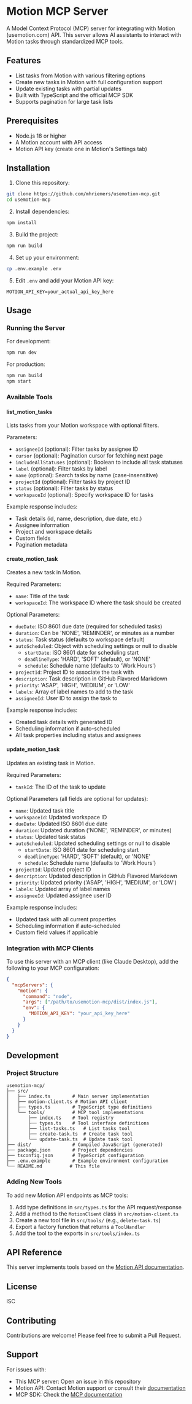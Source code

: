 # Motion MCP Server

A Model Context Protocol (MCP) server for integrating with Motion (usemotion.com) API. This server allows AI assistants to interact with Motion tasks through standardized MCP tools.

## Features

- List tasks from Motion with various filtering options
- Create new tasks in Motion with full configuration support
- Update existing tasks with partial updates
- Built with TypeScript and the official MCP SDK
- Supports pagination for large task lists

## Prerequisites

- Node.js 18 or higher
- A Motion account with API access
- Motion API key (create one in Motion's Settings tab)

## Installation

1. Clone this repository:
```bash
git clone https://github.com/mhriemers/usemotion-mcp.git
cd usemotion-mcp
```

2. Install dependencies:
```bash
npm install
```

3. Build the project:
```bash
npm run build
```

4. Set up your environment:
```bash
cp .env.example .env
```

5. Edit `.env` and add your Motion API key:
```
MOTION_API_KEY=your_actual_api_key_here
```

## Usage

### Running the Server

For development:
```bash
npm run dev
```

For production:
```bash
npm run build
npm start
```

### Available Tools

#### list_motion_tasks

Lists tasks from your Motion workspace with optional filters.

Parameters:
- `assigneeId` (optional): Filter tasks by assignee ID
- `cursor` (optional): Pagination cursor for fetching next page
- `includeAllStatuses` (optional): Boolean to include all task statuses
- `label` (optional): Filter tasks by label
- `name` (optional): Search tasks by name (case-insensitive)
- `projectId` (optional): Filter tasks by project ID
- `status` (optional): Filter tasks by status
- `workspaceId` (optional): Specify workspace ID for tasks

Example response includes:
- Task details (id, name, description, due date, etc.)
- Assignee information
- Project and workspace details
- Custom fields
- Pagination metadata

#### create_motion_task

Creates a new task in Motion.

Required Parameters:
- `name`: Title of the task
- `workspaceId`: The workspace ID where the task should be created

Optional Parameters:
- `dueDate`: ISO 8601 due date (required for scheduled tasks)
- `duration`: Can be 'NONE', 'REMINDER', or minutes as a number
- `status`: Task status (defaults to workspace default)
- `autoScheduled`: Object with scheduling settings or null to disable
  - `startDate`: ISO 8601 date for scheduling start
  - `deadlineType`: 'HARD', 'SOFT' (default), or 'NONE'
  - `schedule`: Schedule name (defaults to 'Work Hours')
- `projectId`: Project ID to associate the task with
- `description`: Task description in GitHub Flavored Markdown
- `priority`: 'ASAP', 'HIGH', 'MEDIUM', or 'LOW'
- `labels`: Array of label names to add to the task
- `assigneeId`: User ID to assign the task to

Example response includes:
- Created task details with generated ID
- Scheduling information if auto-scheduled
- All task properties including status and assignees

#### update_motion_task

Updates an existing task in Motion.

Required Parameters:
- `taskId`: The ID of the task to update

Optional Parameters (all fields are optional for updates):
- `name`: Updated task title
- `workspaceId`: Updated workspace ID
- `dueDate`: Updated ISO 8601 due date
- `duration`: Updated duration ('NONE', 'REMINDER', or minutes)
- `status`: Updated task status
- `autoScheduled`: Updated scheduling settings or null to disable
  - `startDate`: ISO 8601 date for scheduling start
  - `deadlineType`: 'HARD', 'SOFT' (default), or 'NONE'
  - `schedule`: Schedule name (defaults to 'Work Hours')
- `projectId`: Updated project ID
- `description`: Updated description in GitHub Flavored Markdown
- `priority`: Updated priority ('ASAP', 'HIGH', 'MEDIUM', or 'LOW')
- `labels`: Updated array of label names
- `assigneeId`: Updated assignee user ID

Example response includes:
- Updated task with all current properties
- Scheduling information if auto-scheduled
- Custom field values if applicable

### Integration with MCP Clients

To use this server with an MCP client (like Claude Desktop), add the following to your MCP configuration:

```json
{
  "mcpServers": {
    "motion": {
      "command": "node",
      "args": ["/path/to/usemotion-mcp/dist/index.js"],
      "env": {
        "MOTION_API_KEY": "your_api_key_here"
      }
    }
  }
}
```

## Development

### Project Structure

```
usemotion-mcp/
├── src/
│   ├── index.ts        # Main server implementation
│   ├── motion-client.ts # Motion API client
│   ├── types.ts        # TypeScript type definitions
│   └── tools/          # MCP tool implementations
│       ├── index.ts    # Tool registry
│       ├── types.ts    # Tool interface definitions
│       ├── list-tasks.ts   # List tasks tool
│       ├── create-task.ts  # Create task tool
│       └── update-task.ts  # Update task tool
├── dist/               # Compiled JavaScript (generated)
├── package.json        # Project dependencies
├── tsconfig.json       # TypeScript configuration
├── .env.example        # Example environment configuration
└── README.md          # This file
```

### Adding New Tools

To add new Motion API endpoints as MCP tools:

1. Add type definitions in `src/types.ts` for the API request/response
2. Add a method to the `MotionClient` class in `src/motion-client.ts`
3. Create a new tool file in `src/tools/` (e.g., `delete-task.ts`)
4. Export a factory function that returns a `ToolHandler`
5. Add the tool to the exports in `src/tools/index.ts`

## API Reference

This server implements tools based on the [Motion API documentation](https://docs.usemotion.com/).

## License

ISC

## Contributing

Contributions are welcome! Please feel free to submit a Pull Request.

## Support

For issues with:
- This MCP server: Open an issue in this repository
- Motion API: Contact Motion support or consult their [documentation](https://docs.usemotion.com/)
- MCP SDK: Check the [MCP documentation](https://modelcontextprotocol.io/)